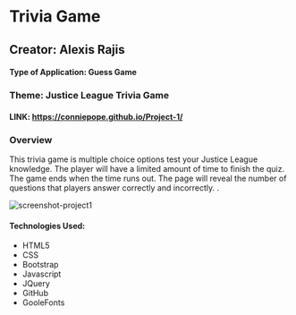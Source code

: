 # Trivia Game
## Creator: Alexis Rajis
#### Type of Application: Guess Game

### Theme: Justice League Trivia Game

#### LINK: https://conniepope.github.io/Project-1/

### Overview
This trivia game is multiple choice options test your Justice League knowledge. The player will have a limited amount of time to finish the quiz. The game ends when the time runs out. The page will reveal the number of questions that players answer correctly and incorrectly. .


![screenshot-project1](https://user-images.githubusercontent.com/49252572/59732541-b5e40200-9218-11e9-8cd8-fa7891609b56.png)

#### Technologies Used:
- HTML5 
- CSS 
- Bootstrap 
- Javascript 
- JQuery 
- GitHub
- GooleFonts


